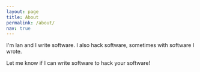 ```yaml
---
layout: page
title: About
permalink: /about/
nav: true
---
```


I'm Ian and I write software. I also hack software, sometimes with software I wrote.

Let me know if I can write software to hack your software!